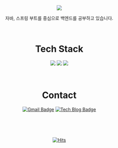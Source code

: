 
<div align="center">
  <img src="https://capsule-render.vercel.app/api?type=waving&color=0:FFFFFF,100:8cb8ff&height=300&section=header&text=Hello&fontColor=FFFFFF&fontSize=90" />
  <p>자바, 스프링 부트를 중심으로 백엔드를 공부하고 있습니다. </p>
  <br>
  <h1>Tech Stack</h1>
  <img src="https://img.shields.io/badge/Java-007396?style=for-the-badge&logo=Java&logoColor=white"> 
  <img src="https://img.shields.io/badge/Spring%20Boot-6DB33F?style=for-the-badge&logo=Spring%20Boot&logoColor=white"> 
  <img src="https://img.shields.io/badge/mysql-4479A1?style=for-the-badge&logo=mysql&logoColor=white"> 
  <br>
  <br>
  <br>
  <h1>Contact</h1>
  
  [![Gmail Badge](https://img.shields.io/badge/Gmail-d14836?style=flat-square&logo=Gmail&logoColor=white&link=mailto:bjh3657@gmail.com)](mailto:gjznn3657@gmail.com)
  [![Tech Blog Badge](http://img.shields.io/badge/-Tech%20blog-black?style=flat-square&logo=github&link=https://zzsza.github.io/)](https://miree.tistory.com/)

  <br>
  <br>
  <br>
  
  <!-- 기여도 -->
  <!-- [![Anurag's GitHub stats](https://github-readme-stats.vercel.app/api?username=ddukkung&hide=stars,issues)](https://github.com/anuraghazra/github-readme-stats) -->
  <!-- 방문횟수 -->
  [![Hits](https://hits.seeyoufarm.com/api/count/incr/badge.svg?url=https%3A%2F%2Fgithub.com%2Fddukkung%2Fddukkung&count_bg=%23AFB7FF&title_bg=%23555555&icon=github.svg&icon_color=%23E7E7E7&title=hits&edge_flat=false)](https://hits.seeyoufarm.com)

  
</div>
